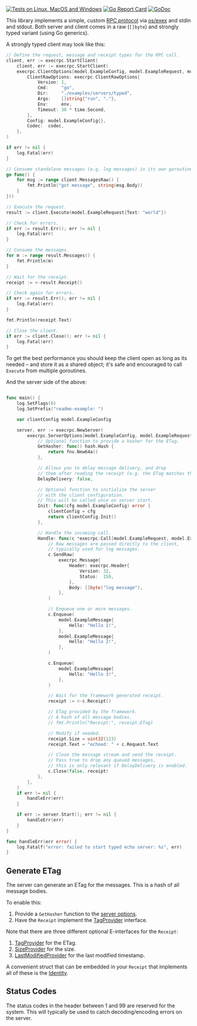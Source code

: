 [![Tests on Linux, MacOS and Windows](https://github.com/bep/execrpc/workflows/Test/badge.svg)](https://github.com/bep/execrpc/actions?query=workflow:Test)
[![Go Report Card](https://goreportcard.com/badge/github.com/bep/execrpc)](https://goreportcard.com/report/github.com/bep/execrpc)
[![GoDoc](https://godoc.org/github.com/bep/execrpc?status.svg)](https://godoc.org/github.com/bep/execrpc)

This library implements a simple, custom [RPC protocol](https://en.wikipedia.org/wiki/Remote_procedure_call) via [os/exex](https://pkg.go.dev/os/exec) and stdin and stdout. Both server and client comes in a raw (`[]byte`) and strongly typed variant (using Go generics).

A strongly typed client may look like this:

```go
// Define the request, message and receipt types for the RPC call.
client, err := execrpc.StartClient(
	client, err := execrpc.StartClient(
	execrpc.ClientOptions[model.ExampleConfig, model.ExampleRequest, model.ExampleMessage, model.ExampleReceipt]{
		ClientRawOptions: execrpc.ClientRawOptions{
			Version: 1,
			Cmd:     "go",
			Dir:     "./examples/servers/typed",
			Args:    []string{"run", "."},
			Env:     env,
			Timeout: 30 * time.Second,
		},
		Config: model.ExampleConfig{},
		Codec:  codec,
	},
)

if err != nil {
	log.Fatal(err)
}

// Consume standalone messages (e.g. log messages) in its own goroutine.
go func() {
	for msg := range client.MessagesRaw() {
		fmt.Println("got message", string(msg.Body))
	}
}()

// Execute the request.
result := client.Execute(model.ExampleRequest{Text: "world"})

// Check for errors.
if err := result.Err(); err != nil {
	log.Fatal(err)
}

// Consume the messages.
for m := range result.Messages() {
	fmt.Println(m)
}

// Wait for the receipt.
receipt := <-result.Receipt()

// Check again for errors.
if err := result.Err(); err != nil {
	log.Fatal(err)
}

fmt.Println(receipt.Text)

// Close the client.
if err := client.Close(); err != nil {
	log.Fatal(err)
}
```

To get the best performance you should keep the client open as long as its needed – and store it as a shared object; it's safe and encouraged to call `Execute` from multiple goroutines.

And the server side of the above:

```go

func main() {
	log.SetFlags(0)
	log.SetPrefix("readme-example: ")

	var clientConfig model.ExampleConfig

	server, err := execrpc.NewServer(
		execrpc.ServerOptions[model.ExampleConfig, model.ExampleRequest, model.ExampleMessage, model.ExampleReceipt]{
			// Optional function to provide a hasher for the ETag.
			GetHasher: func() hash.Hash {
				return fnv.New64a()
			},

			// Allows you to delay message delivery, and drop
			// them after reading the receipt (e.g. the ETag matches the ETag seen by client).
			DelayDelivery: false,

			// Optional function to initialize the server
			// with the client configuration.
			// This will be called once on server start.
			Init: func(cfg model.ExampleConfig) error {
				clientConfig = cfg
				return clientConfig.Init()
			},

			// Handle the incoming call.
			Handle: func(c *execrpc.Call[model.ExampleRequest, model.ExampleMessage, model.ExampleReceipt]) {
				// Raw messages are passed directly to the client,
				// typically used for log messages.
				c.SendRaw(
					execrpc.Message{
						Header: execrpc.Header{
							Version: 32,
							Status:  150,
						},
						Body: []byte("log message"),
					},
				)

				// Enqueue one or more messages.
				c.Enqueue(
					model.ExampleMessage{
						Hello: "Hello 1!",
					},
					model.ExampleMessage{
						Hello: "Hello 2!",
					},
				)

				c.Enqueue(
					model.ExampleMessage{
						Hello: "Hello 3!",
					},
				)

				// Wait for the framework generated receipt.
				receipt := <-c.Receipt()

				// ETag provided by the framework.
				// A hash of all message bodies.
				// fmt.Println("Receipt:", receipt.ETag)

				// Modify if needed.
				receipt.Size = uint32(123)
				receipt.Text = "echoed: " + c.Request.Text

				// Close the message stream and send the receipt.
				// Pass true to drop any queued messages,
				// this is only relevant if DelayDelivery is enabled.
				c.Close(false, receipt)
			},
		},
	)
	if err != nil {
		handleErr(err)
	}

	if err := server.Start(); err != nil {
		handleErr(err)
	}
}

func handleErr(err error) {
	log.Fatalf("error: failed to start typed echo server: %s", err)
}

```

## Generate ETag

The server can generate an ETag for the messages. This is a hash of all message bodies. 

To enable this:

1. Provide a `GetHasher` function to the [server options](https://pkg.go.dev/github.com/bep/execrpc#ServerOptions).
2. Have the `Receipt` implement the [TagProvider](https://pkg.go.dev/github.com/bep/execrpc#TagProvider) interface.

Note that there are three different optional E-interfaces for the `Receipt`:

1. [TagProvider](https://pkg.go.dev/github.com/bep/execrpc#TagProvider) for the ETag.
2. [SizeProvider](https://pkg.go.dev/github.com/bep/execrpc#SizeProvider) for the size.
3. [LastModifiedProvider](https://pkg.go.dev/github.com/bep/execrpc#LastModifiedProvider) for the last modified timestamp.

A convenient struct that can be embedded in your `Receipt` that implements all of these is the [Identity](https://pkg.go.dev/github.com/bep/execrpc#Identity).

## Status Codes

The status codes in the header between 1 and 99 are reserved for the system. This will typically be used to catch decoding/encoding errors on the server.